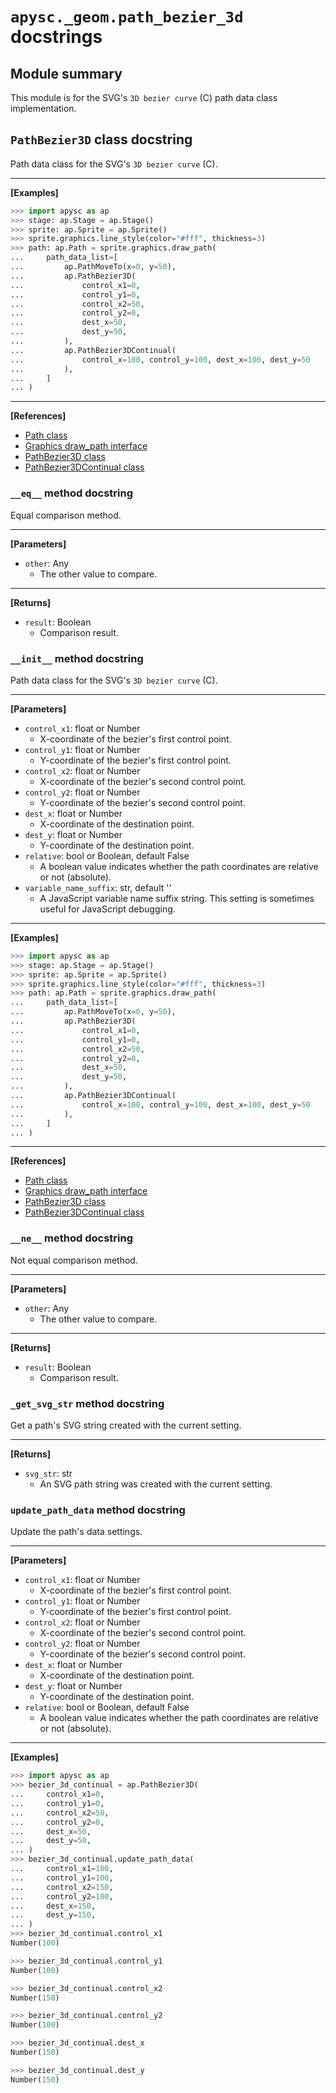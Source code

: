 # `apysc._geom.path_bezier_3d` docstrings

## Module summary

This module is for the SVG's `3D bezier curve` (C) path data class implementation.

## `PathBezier3D` class docstring

Path data class for the SVG's `3D bezier curve` (C).<hr>

**[Examples]**

```py
>>> import apysc as ap
>>> stage: ap.Stage = ap.Stage()
>>> sprite: ap.Sprite = ap.Sprite()
>>> sprite.graphics.line_style(color="#fff", thickness=3)
>>> path: ap.Path = sprite.graphics.draw_path(
...     path_data_list=[
...         ap.PathMoveTo(x=0, y=50),
...         ap.PathBezier3D(
...             control_x1=0,
...             control_y1=0,
...             control_x2=50,
...             control_y2=0,
...             dest_x=50,
...             dest_y=50,
...         ),
...         ap.PathBezier3DContinual(
...             control_x=100, control_y=100, dest_x=100, dest_y=50
...         ),
...     ]
... )
```

<hr>

**[References]**

- [Path class](https://simon-ritchie.github.io/apysc/en/path.html)
- [Graphics draw_path interface](https://simon-ritchie.github.io/apysc/en/graphics_draw_path.html)
- [PathBezier3D class](https://simon-ritchie.github.io/apysc/en/path_bezier_3d.html)
- [PathBezier3DContinual class](https://simon-ritchie.github.io/apysc/en/path_bezier_3d_continual.html)

### `__eq__` method docstring

Equal comparison method.<hr>

**[Parameters]**

- `other`: Any
  - The other value to compare.

<hr>

**[Returns]**

- `result`: Boolean
  - Comparison result.

### `__init__` method docstring

Path data class for the SVG's `3D bezier curve` (C).<hr>

**[Parameters]**

- `control_x1`: float or Number
  - X-coordinate of the bezier's first control point.
- `control_y1`: float or Number
  - Y-coordinate of the bezier's first control point.
- `control_x2`: float or Number
  - X-coordinate of the bezier's second control point.
- `control_y2`: float or Number
  - Y-coordinate of the bezier's second control point.
- `dest_x`: float or Number
  - X-coordinate of the destination point.
- `dest_y`: float or Number
  - Y-coordinate of the destination point.
- `relative`: bool or Boolean, default False
  - A boolean value indicates whether the path coordinates are relative or not (absolute).
- `variable_name_suffix`: str, default ''
  - A JavaScript variable name suffix string. This setting is sometimes useful for JavaScript debugging.

<hr>

**[Examples]**

```py
>>> import apysc as ap
>>> stage: ap.Stage = ap.Stage()
>>> sprite: ap.Sprite = ap.Sprite()
>>> sprite.graphics.line_style(color="#fff", thickness=3)
>>> path: ap.Path = sprite.graphics.draw_path(
...     path_data_list=[
...         ap.PathMoveTo(x=0, y=50),
...         ap.PathBezier3D(
...             control_x1=0,
...             control_y1=0,
...             control_x2=50,
...             control_y2=0,
...             dest_x=50,
...             dest_y=50,
...         ),
...         ap.PathBezier3DContinual(
...             control_x=100, control_y=100, dest_x=100, dest_y=50
...         ),
...     ]
... )
```

<hr>

**[References]**

- [Path class](https://simon-ritchie.github.io/apysc/en/path.html)
- [Graphics draw_path interface](https://simon-ritchie.github.io/apysc/en/graphics_draw_path.html)
- [PathBezier3D class](https://simon-ritchie.github.io/apysc/en/path_bezier_3d.html)
- [PathBezier3DContinual class](https://simon-ritchie.github.io/apysc/en/path_bezier_3d_continual.html)

### `__ne__` method docstring

Not equal comparison method.<hr>

**[Parameters]**

- `other`: Any
  - The other value to compare.

<hr>

**[Returns]**

- `result`: Boolean
  - Comparison result.

### `_get_svg_str` method docstring

Get a path's SVG string created with the current setting.<hr>

**[Returns]**

- `svg_str`: str
  - An SVG path string was created with the current setting.

### `update_path_data` method docstring

Update the path's data settings.<hr>

**[Parameters]**

- `control_x1`: float or Number
  - X-coordinate of the bezier's first control point.
- `control_y1`: float or Number
  - Y-coordinate of the bezier's first control point.
- `control_x2`: float or Number
  - X-coordinate of the bezier's second control point.
- `control_y2`: float or Number
  - Y-coordinate of the bezier's second control point.
- `dest_x`: float or Number
  - X-coordinate of the destination point.
- `dest_y`: float or Number
  - Y-coordinate of the destination point.
- `relative`: bool or Boolean, default False
  - A boolean value indicates whether the path coordinates are relative or not (absolute).

<hr>

**[Examples]**

```py
>>> import apysc as ap
>>> bezier_3d_continual = ap.PathBezier3D(
...     control_x1=0,
...     control_y1=0,
...     control_x2=50,
...     control_y2=0,
...     dest_x=50,
...     dest_y=50,
... )
>>> bezier_3d_continual.update_path_data(
...     control_x1=100,
...     control_y1=100,
...     control_x2=150,
...     control_y2=100,
...     dest_x=150,
...     dest_y=150,
... )
>>> bezier_3d_continual.control_x1
Number(100)

>>> bezier_3d_continual.control_y1
Number(100)

>>> bezier_3d_continual.control_x2
Number(150)

>>> bezier_3d_continual.control_y2
Number(100)

>>> bezier_3d_continual.dest_x
Number(150)

>>> bezier_3d_continual.dest_y
Number(150)
```